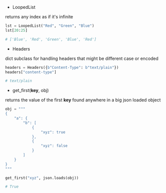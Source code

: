 * LoopedList

returns any index as if it's infinite

```py
lst = LoopedList("Red", "Green", "Blue")
lst[20:25]

# ['Blue', 'Red', 'Green', 'Blue', 'Red']
```

* Headers

dict subclass for handling headers that might be different case or encoded

```py
headers = Headers({b"Content-Type": b"text/plain"})
headers["content-type"]

# text/plain
```

* get_first(**key**, obj)

returns the value of the first **key** found anywhere in a big json loaded object

```py
obj = """
{
    "a": {
        "b": [
            {
                "xyz": true
            },
            {
                "xyz": false
            }
        ]
    }
}
"""

get_first("xyz", json.loads(obj))

# True
```
